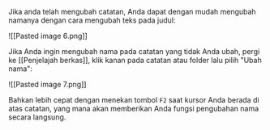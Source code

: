 Jika anda telah mengubah catatan, Anda dapat dengan mudah mengubah namanya dengan cara mengubah teks pada judul:

![[Pasted image 6.png]]

Jika Anda ingin mengubah nama pada catatan yang tidak Anda ubah, pergi ke [[Penjelajah berkas]], klik kanan pada catatan atau folder lalu pilih "Ubah nama":

![[Pasted image 7.png]]

Bahkan lebih cepat dengan menekan tombol `F2` saat kursor Anda berada di atas catatan, yang mana akan memberikan Anda fungsi pengubahan nama secara langsung.
